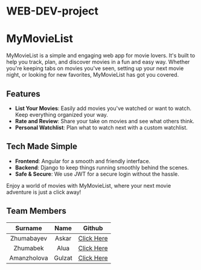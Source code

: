 # WEB-DEV-project

# MyMovieList

MyMovieList is a simple and engaging web app for movie lovers. It's built to help you track, plan, and discover movies in a fun and easy way. Whether you're keeping tabs on movies you've seen, setting up your next movie night, or looking for new favorites, MyMovieList has got you covered.

## Features

- **List Your Movies**: Easily add movies you've watched or want to watch. Keep everything organized your way.
- **Rate and Review**: Share your take on movies and see what others think.
- **Personal Watchlist**: Plan what to watch next with a custom watchlist.

## Tech Made Simple

- **Frontend**: Angular for a smooth and friendly interface.
- **Backend**: Django to keep things running smoothly behind the scenes.
- **Safe & Secure**: We use JWT for a secure login without the hassle.

Enjoy a world of movies with MyMovieList, where your next movie adventure is just a click away!

## Team Members

|   Surname   |  Name  |                       Github                       |
| :---------: | :----: | :------------------------------------------------: |
| Zhumabayev  | Askar  |     [Click Here](https://github.com/w0nsdoof)      |
|  Zhumabek   |  Alua  |   [Click Here](https://github.com/aluazhumabek)    |
| Amanzholova | Gulzat | [Click Here](https://github.com/amanzholovagulzat) |
